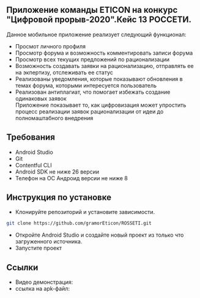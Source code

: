 

## Приложение команды ETICON на конкурс "Цифровой прорыв-2020".Кейс 13  РОССЕТИ.
Данное мобильное приложение реализует следующий функционал:

* Просмот личного профиля 
* Просмотр форума и возможность комментировать записи форума
* Просмотр всех текущих предложений по рационализации
* Возможность создавать заявки на рационализацию, отправлять ее на экпертизу, отслеживать ее статус
* Реализованы уведомления, которые показывают обновления в темах форума, которыми интересуется пользователь
* Реализован антиплагиат, что помогает избежать создание одинаковых заявок  
Приложение показывает то, как цифровизация может упростить процесс реализации заявок рационализации от идеи до полномаштабного внедрения

## Требования

* Android Studio
* Git
* Contentful CLI 
* Android SDK не ниже 26 версии
* Телефон на ОС Андроид версии не ниже 8

## Инструкция по установке 

* Клонируйте репозиторий и установите зависимости.

```bash
git clone https://github.com/gramorEticon/ROSSETI.git
```

* Откройте Android Studio и создайте новый проект из только что загруженного источника.
* Запустите проект

## Ссылки
* Видео демонстрация:
* ссылка на apk-файл:



